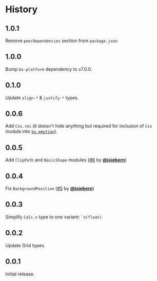 # History

## 1.0.1
Remove `peerDependencies` section from `package.json`.

## 1.0.0
Bump `bs-platform` dependency to v7.0.0.

## 0.1.0
Update `align-*` & `justify-*` types.

## 0.0.6
Add `Css.rei` (it doesn't hide anything but required for inclusion of `Css` module into [`bs-emotion`](https://github.com/alexfedoseev/bs-emotion)).

## 0.0.5
Add `ClipPath` and `BasicShape` modules ([#6](https://github.com/minima-app/re-css/pull/6) by **[@jsiebern](https://github.com/jsiebern)**)

## 0.0.4
Fix `BackgroundPosition` ([#5](https://github.com/minima-app/re-css/pull/5) by **[@jsiebern](https://github.com/jsiebern)**)

## 0.0.3
Simplify `Calc.n` type to one variant: `` `n(float) ``.

## 0.0.2
Update Grid types.

## 0.0.1
Initial release.

